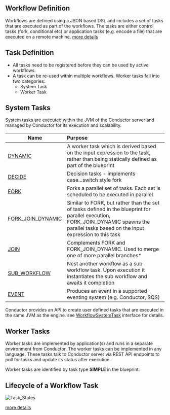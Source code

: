 ## Workflow Definition
Workflows are defined using a JSON based DSL and includes a set of tasks that are executed as part of the workflows.  The tasks are either control tasks (fork, conditional etc) or application tasks (e.g. encode a file) that are executed on a remote machine.
[more details](/metadata)

## Task Definition
* All tasks need to be registered before they can be used by active workflows.
* A task can be re-used within multiple workflows.
Worker tasks fall into two categories:
    * System Task
    * Worker Task

## System Tasks
System tasks are executed within the JVM of the Conductor server and managed by Conductor for its execution and scalability.

| Name        | Purpose           |
| ------------- |:-------------|
| [DYNAMIC](/metadata/systask/#dynamic-task) | A worker task which is derived based on the input expression to the task, rather than being statically defined as part of the blueprint |
| [DECIDE](/metadata/systask/#decision) | Decision tasks - implements case...switch style fork|
| [FORK](/metadata/systask/#fork) | Forks a parallel set of tasks.  Each set is scheduled to be executed in parallel |
| [FORK_JOIN_DYNAMIC](/metadata/systask/#dynamic-fork) | Similar to FORK, but rather than the set of tasks defined in the blueprint for parallel execution, FORK_JOIN_DYNAMIC spawns the parallel tasks based on the input expression to this task |
| [JOIN](/metadata/systask/#join) | Complements FORK and FORK_JOIN_DYNAMIC.  Used to merge one of more parallel branches*
| [SUB_WORKFLOW](/metadata/systask/#sub-workflow) | Nest another workflow as a sub workflow task.  Upon execution it instantiates the sub workflow and awaits it completion|
| [EVENT](/metadata/systask/#event ) | Produces an event in a supported eventing system (e.g. Conductor, SQS)|


Conductor provides an API to create user defined tasks that are executed in the same JVM as the engine.  see [WorkflowSystemTask](https://github.com/Netflix/conductor/blob/dev/core/src/main/java/com/netflix/conductor/core/execution/tasks/WorkflowSystemTask.java) interface for details.

## Worker Tasks
Worker tasks are implemented by application(s) and runs in a separate environment from Conductor.  The worker tasks can be implemented in any language.  These tasks talk to Conductor server via REST API endpoints to poll for tasks and update its status after execution.

Worker tasks are identified by task type __SIMPLE__ in the blueprint.

## Lifecycle of a Workflow Task
![Task_States](/img/task_states.png)

[more details](/metadata/#task-definition)
